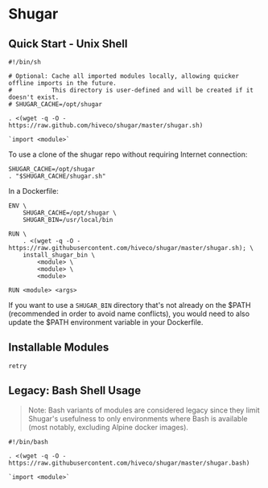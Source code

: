 # Shugar

## Quick Start - Unix Shell

```
#!/bin/sh

# Optional: Cache all imported modules locally, allowing quicker offline imports in the future.
#           This directory is user-defined and will be created if it doesn't exist.
# SHUGAR_CACHE=/opt/shugar

. <(wget -q -O - https://raw.github.com/hiveco/shugar/master/shugar.sh)

`import <module>`
```

To use a clone of the shugar repo without requiring Internet connection:

```
SHUGAR_CACHE=/opt/shugar
. "$SHUGAR_CACHE/shugar.sh"
```

In a Dockerfile:

```
ENV \
    SHUGAR_CACHE=/opt/shugar \
    SHUGAR_BIN=/usr/local/bin

RUN \
    . <(wget -q -O - https://raw.githubusercontent.com/hiveco/shugar/master/shugar.sh); \
    install_shugar_bin \
        <module> \
        <module> \
        <module>

RUN <module> <args>
```

If you want to use a `SHUGAR_BIN` directory that's not already on the $PATH (recommended in order to
avoid name conflicts), you would need to also update the $PATH environment variable in your
Dockerfile.

## Installable Modules

```
retry
```

## Legacy: Bash Shell Usage

> Note: Bash variants of modules are considered legacy since they limit Shugar's usefulness
>       to only environments where Bash is available (most notably, excluding Alpine docker
>       images).

```
#!/bin/bash

. <(wget -q -O - https://raw.githubusercontent.com/hiveco/shugar/master/shugar.bash)

`import <module>`
```
